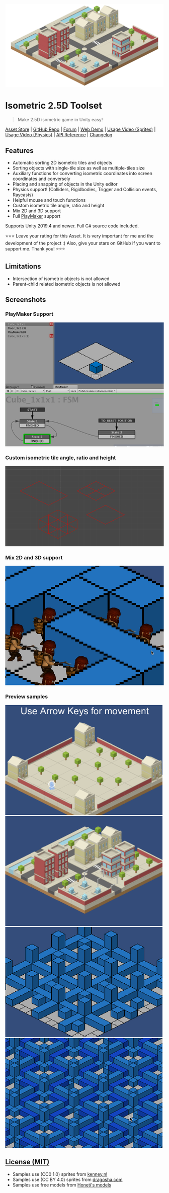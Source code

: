 ![](.github/images/title-icon.jpg)

# Isometric 2.5D Toolset

> Make 2.5D isometric game in Unity easy!

[Asset Store](https://assetstore.unity.com/packages/slug/27851) |
[GitHub Repo](https://github.com/BlackMATov/unity-iso-tools) |
[Forum](https://forum.unity.com/threads/isometric-2-5d-toolset.291418/) |
[Web Demo](https://blackmatov.github.io/unity-assets/isometric-toolset/demo) |
[Usage Video (Sprites)](http://www.youtube.com/watch?v=IwJ_ofKG9_Y) |
[Usage Video (Physics)](http://www.youtube.com/watch?v=wmXhyDHXYcM) |
[API Reference](https://github.com/BlackMATov/unity-iso-tools/blob/main/Assets/IsoTools/Docs/API.md) |
[Changelog](https://github.com/BlackMATov/unity-iso-tools/blob/main/Assets/IsoTools/Docs/CHANGELOG.md)

## Features

- Automatic sorting 2D isometric tiles and objects
- Sorting objects with single-tile size as well as multiple-tiles size
- Auxiliary functions for converting isometric coordinates into screen coordinates and conversely
- Placing and snapping of objects in the Unity editor
- Physics support! (Colliders, Rigidbodies, Trigger and Collision events, Raycasts)
- Helpful mouse and touch functions
- Custom isometric tile angle, ratio and height
- Mix 2D and 3D support
- Full [PlayMaker](https://assetstore.unity.com/packages/tools/visual-scripting/playmaker-368) support

Supports Unity 2019.4 and newer. Full C# source code included.

⭐⭐⭐ Leave your rating for this Asset. It is very important for me and the development of the project :) Also, give your stars on GitHub if you want to support me. Thank you! ⭐⭐⭐

## Limitations

- Intersection of isometric objects is not allowed
- Parent-child related isometric objects is not allowed

## Screenshots

### PlayMaker Support
![](.github/images/play-maker.gif)

### Custom isometric tile angle, ratio and height
![](.github/images/custom-isometric.gif)

### Mix 2D and 3D support
![](.github/images/mix-2d-and-3d.gif)

### Preview samples
![](.github/images/sample-1.gif)
![](.github/images/sample-2.gif)
![](.github/images/sample-3.gif)
![](.github/images/sample-4.gif)

## [License (MIT)](./LICENSE.md)

* Samples use (CC0 1.0) sprites from [kenney.nl](http://www.kenney.nl/assets)
* Samples use (CC BY 4.0) sprites from [dragosha.com](http://dragosha.com/free)
* Samples use free models from [Honeti's models](https://assetstore.unity.com/packages/3d/characters/humanoids/fantasy/3-free-characters-18098)
